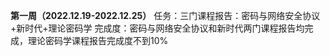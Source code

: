 **第一周（2022.12.19-2022.12.25）**
任务：三门课程报告：密码与网络安全协议+新时代+理论密码学
完成度：密码与网络安全协议和新时代两门课程报告均完成，理论密码学课程报告完成度不到10%
